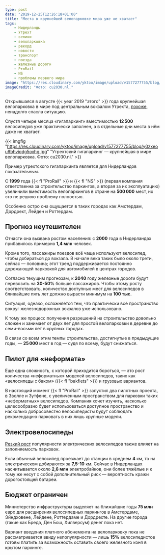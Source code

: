 ```yaml
---
type: post
date: "2019-12-25T12:26:18+01:00"
title: "Места в крупнейшей велопарковке мира уже не хватает"
tags:
    - Нидерланды
    - Утрехт
    - велики
    - велопарковка
    - рекорд
    - новости
    - транспорт
    - поезда
    - железные дороги
    - ProRail
    - NS
    - проблемы первого мира
image: "https://res.cloudinary.com/yktoo/image/upload/v1577277755/blog/y0zxeou6bhviqdg5oxhg.jpg"
imageCredit: "Фото: cu2030.nl."
---
```


Открывшаяся в августе {{< year 2019 "этого" >}} года крупнейшая велопарковка в мире под центральным вокзалом Утрехта, [похоже](https://www.ad.nl/binnenland/een-simpele-fietsenstalling-in-een-grote-stad-bouwen-duurt-zo-n-acht-jaar~adea81dd/), ненадолго спасла ситуацию.

Спустя четыре месяца «гигапаркинг» вместимостью **12 500** велосипедов уже практически заполнен, а в отдельные дни места в нём даже не хватает.

<!--more-->

{{< imgfig "https://res.cloudinary.com/yktoo/image/upload/v1577277755/blog/y0zxeou6bhviqdg5oxhg.jpg" "Утрехтский гигапаркинг — крупнейшая в мире велопарковка. Фото: cu2030.nl." >}}

Пример утрехтского гигапаркинга является для Нидерландов показательным.

С **1999** года {{< fl "ProRail" >}} и {{< fl "NS" >}} (первая компания ответственна за строительство паркингов, а вторая за их эксплуатацию) увеличили вместимость велопаркингов в стране на **500 000** мест, но это не решило проблему полностью.

Особенно остро она ощущается в таких городах как Амстердам, Дордрехт, Лейден и Роттердам.

## Прогноз неутешителен

Отчасти она вызвана ростом населения: с **2000** года в Нидерландах прибавилось примерно **1,4 млн** человек.

Кроме того, пассажиры поездов всё чаще используют велосипед, чтобы добираться до вокзала. В начале века таких было около трети, сейчас — половина; этот тренд поддерживается постоянно дорожающей парковкой для автомобилей в центрах городов.

Согласно текущим прогнозам, к **2040** году железные дороги будут перевозить на **30-50%** больше пассажиров. Чтобы этому росту соответствовать, количество доступных мест для велосипедов в ближайшие пять лет должно вырасти минимум на **100 тыс.**

Ситуация, однако, осложняется тем, что практически всё пространство вокруг железнодорожных вокзалов уже использовано.

К тому же процесс получения разрешений на строительство довольно сложен и занимает от двух лет для простой велопарковки в деревне до семи-восьми лет в крупных городах.

В связи со всем этим темпы строительства, достигнутые в предыдущие годы, — **25 000** мест в год — судя по всему, будут снижаться.

## Пилот для «неформата»

Ещё одна сложность, с которой приходится бороться, — это рост количества «неформатных» моделей велосипедов, таких как «велосипеды с баком» ({{< fl "bakfiets" >}}) и грузовых вариантов.

В настоящий момент {{< fl "ProRail" >}} запустил два пилотных проекта, в Зволле и Зутфене, с увеличенным пространством для парковки таких «неформатных» велосипедов. Компания хочет изучить, насколько целесообразно будет использоваться доступное пространство и насколько добросовестно велосипедисты будут соблюдать рекомендацию парковать в них лишь крупные модели.

## Электровелосипеды

[Резкий рост](0448) популярности электрических велосипедов также влияет на заполняемость парковок.

Если обычный велосипед проезжает до станции в среднем **4** км, то на электрическом добираются за **7,5-10** км. Сейчас в Нидерландах насчитывается около **2,6 млн** электробайков, они более тяжёлые и к тому же несут с собой дополнительный риск — вероятность кражи дорогостоящей батареи.

## Бюджет ограничен

Министерство инфраструктуры выделяет на ближайшие годы **75 млн** евро для расширения велосипедных паркингов в Амстердаме, Эйндховене, Лейдене, Роттердаме и Дордрехте. На другие города (такие как Бреда, Ден Бош, Хилверсум) денег пока нет.

Вариант введения платного абонемента на велопарковку пока не рассматривается ввиду непопулярности — лишь **15%** велосипедистов готовы платить за возможность оставить своего железного коня в крытом паркинге.
